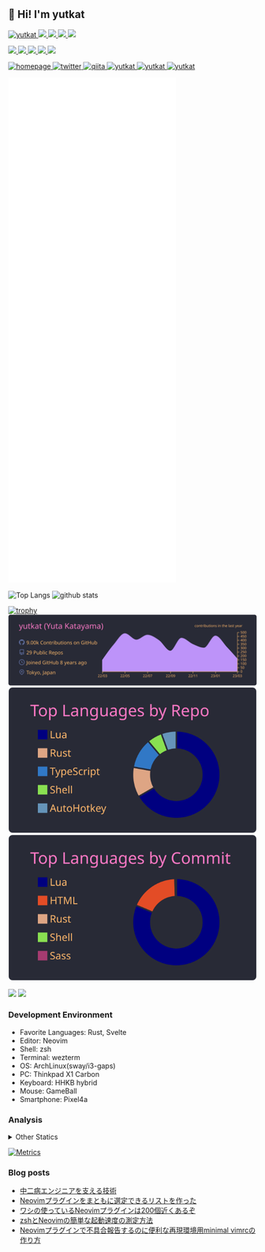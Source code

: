 ## 👋 Hi! I'm yutkat

<p align="left"> 
  <a href="https://github.com/yutkat/yutkat/">
    <img src="https://komarev.com/ghpvc/?username=yutkat" alt="yutkat" />
  </a>
  <a href="http://twitter.com/yutkat">
    <img height="20" src="https://img.shields.io/twitter/follow/yutkat?label=Twitter&logo=twitter&style=flat" />
  </a>
  <a href="https://github.com/yutkat">
    <img height="20" src="https://img.shields.io/github/followers/yutkat?label=follow&logo=github&style=flat" />
  </a>
  <a href="https://www.reddit.com/user/yutkat">
    <img height="20" src="https://img.shields.io/reddit/user-karma/combined/yutkat?label=Reddit&logo=reddit&style=flat" />
  </a>
  <a href="https://stackoverflow.com/users/5720201/yutkat">
    <img height="20" src="https://img.shields.io/stackexchange/stackoverflow/r/5720201?label=StackOverflow&logo=stack-overflow&style=flat" />
  </a>
</p>

<p align="left">
  <a href="https://zenn.dev/yutakatay">
    <img height="20" src="https://zenn.badge.nikaera.com/s/yutakatay/likes" />
  </a>
  <a href="https://zenn.dev/yutakatay">
    <img height="20" src="https://zenn.badge.nikaera.com/s/yutakatay/followers" />
  </a>
  <a href="https://zenn.dev/yutakatay">
    <img height="20" src="https://zenn.badge.nikaera.com/s/yutakatay/articles" />
  </a>
  <a href="http://qiita.com/yutkat">
    <img height="20" src="https://qiita-badge.apiapi.app/s/yutkat/contributions.svg" />
  </a>
  <a href="http://qiita.com/yutkat">
    <img height="20" src="https://qiita-badge.apiapi.app/s/yutkat/posts.svg" />
  </a>
</p>

<p align="left"> 
  <a href="https://yutkat.github.io/">
    <img alt="homepage" width="30px" src="https://simpleicons.org/icons/homeassistantcommunitystore.svg" />
  </a>
  <a href="https://twitter.com/yutkat">
    <img alt="twitter" width="30px" src="https://simpleicons.org/icons/twitter.svg" />
  </a>
  <a href="https://qiita.com/yutkat">
    <img alt="qiita" width="30px" src="https://simpleicons.org/icons/qiita.svg" />
  </a>
  <a href="https://dev.to/yutkat" target="blank">
    <img src="https://cdn.jsdelivr.net/npm/simple-icons@3.0.1/icons/dev-dot-to.svg" alt="yutkat" height="30" width="30" />
  </a>
  <a href="https://stackoverflow.com/users/yutkat" target="blank">
    <img src="https://cdn.jsdelivr.net/npm/simple-icons@3.0.1/icons/stackoverflow.svg" alt="yutkat" height="30" width="30" />
  </a>
  <a href="https://www.quora.com/profile/Yutkat" target="blank">
    <img src="https://simpleicons.org/icons/quora.svg" alt="yutkat" height="30" width="30" />
  </a>
</p>

<!-- ![Metrics](https://metrics.lecoq.io/yutkat) -->
![Metrics](https://github.com/yutkat/yutkat/blob/main/github-metrics.svg)

<p align="left"> 
  <img alt="Top Langs" height="150px" src="https://github-readme-stats.vercel.app/api/top-langs/?username=yutkat&layout=compact&count_private=true&show_icons=true&show_icons=true&theme=onedark" />
  <img alt="github stats" height="150px" src="https://github-readme-stats.vercel.app/api?username=yutkat&count_private=true&show_icons=true&show_icons=true&theme=onedark" />
</p>

[![trophy](https://github-profile-trophy.vercel.app/?username=yutkat&theme=gruvbox)](https://github.com/ryo-ma/github-profile-trophy)
[![](https://raw.githubusercontent.com/yutkat/yutkat/master/profile-summary-card-output/dracula/0-profile-details.svg)](https://github.com/vn7n24fzkq/github-profile-summary-cards)
[![](https://raw.githubusercontent.com/yutkat/yutkat/master/profile-summary-card-output/dracula/1-repos-per-language.svg)](https://github.com/vn7n24fzkq/github-profile-summary-cards)
[![](https://raw.githubusercontent.com/yutkat/yutkat/master/profile-summary-card-output/dracula/2-most-commit-language.svg)](https://github.com/vn7n24fzkq/github-profile-summary-cards)

[![](https://activity-graph.herokuapp.com/graph?username=yutkat&theme=github)](https://activity-graph.herokuapp.com/graph?username=yutkat&theme=github)
[![](https://github-readme-streak-stats.herokuapp.com/?user=yutkat&theme=dark)](https://github-readme-streak-stats.herokuapp.com/?user=yutkat&theme=dark)

### Development Environment

- Favorite Languages: Rust, Svelte
- Editor: Neovim
- Shell: zsh
- Terminal: wezterm
- OS: ArchLinux(sway/i3-gaps)
- PC: Thinkpad X1 Carbon
- Keyboard: HHKB hybrid
- Mouse: GameBall
- Smartphone: Pixel4a

### Analysis

<!-- <img height="150" src="https://github.com/yutkat/yutkat/blob/master/images/stat.svg" alt="Alternative Text"/> -->

<details>
  <summary>Other Statics</summary>
  <!--START_SECTION:waka-->
![Code Time](http://img.shields.io/badge/Code%20Time-6%2C265%20hrs%2059%20mins-blue)

**🐱 My GitHub Data** 

> 📦 33.2 kB Used in GitHub's Storage 
 > 
> 🏆 927 Contributions in the Year 2023
 > 
> 🚫 Not Opted to Hire
 > 
> 📜 89 Public Repositories 
 > 
> 🔑 2 Private Repositories 
 > 
**I'm an Early 🐤** 

```text
🌞 Morning                1095 commits        ██████░░░░░░░░░░░░░░░░░░░   22.76 % 
🌆 Daytime                1737 commits        █████████░░░░░░░░░░░░░░░░   36.10 % 
🌃 Evening                1249 commits        ██████░░░░░░░░░░░░░░░░░░░   25.96 % 
🌙 Night                  730 commits         ████░░░░░░░░░░░░░░░░░░░░░   15.17 % 
```
📅 **I'm Most Productive on Monday** 

```text
Monday                   827 commits         ████░░░░░░░░░░░░░░░░░░░░░   17.19 % 
Tuesday                  822 commits         ████░░░░░░░░░░░░░░░░░░░░░   17.09 % 
Wednesday                763 commits         ████░░░░░░░░░░░░░░░░░░░░░   15.86 % 
Thursday                 760 commits         ████░░░░░░░░░░░░░░░░░░░░░   15.80 % 
Friday                   663 commits         ███░░░░░░░░░░░░░░░░░░░░░░   13.78 % 
Saturday                 407 commits         ██░░░░░░░░░░░░░░░░░░░░░░░   08.46 % 
Sunday                   569 commits         ███░░░░░░░░░░░░░░░░░░░░░░   11.83 % 
```


📊 **This Week I Spent My Time On** 

```text
🕑︎ Time Zone: Asia/Tokyo

💬 Programming Languages: 
No Activity Tracked This Week

🔥 Editors: 
No Activity Tracked This Week

💻 Operating System: 
No Activity Tracked This Week
```

**I Mostly Code in Lua** 

```text
Lua                      44 repos            █████████████████░░░░░░░░   69.84 % 
TypeScript               2 repos             █░░░░░░░░░░░░░░░░░░░░░░░░   03.17 % 
Vim Script               2 repos             █░░░░░░░░░░░░░░░░░░░░░░░░   03.17 % 
HTML                     1 repo              ░░░░░░░░░░░░░░░░░░░░░░░░░   01.59 % 
JavaScript               1 repo              ░░░░░░░░░░░░░░░░░░░░░░░░░   01.59 % 
```



**Timeline**

![Lines of Code chart](https://raw.githubusercontent.com/yutkat/yutkat/main/assets/bar_graph.png)


 Last Updated on 17/03/2023 19:33:20 UTC
<!--END_SECTION:waka-->
</details>


[![Metrics](https://github.com/yutkat/yutkat/actions/workflows/main.yml/badge.svg)](https://github.com/yutkat/yutkat/actions/workflows/main.yml)

### Blog posts

<!-- BLOG-POST-LIST:START -->
- [中二病エンジニアを支える技術](https://zenn.dev/yutakatay/articles/chuunibyou-engineer)
- [Neovimプラグインをまともに選定できるリストを作った](https://zenn.dev/yutakatay/articles/neovim-pluginlist)
- [ワシの使っているNeovimプラグインは200個近くあるぞ](https://zenn.dev/yutakatay/articles/neovim-plugins-2022)
- [zshとNeovimの簡単な起動速度の測定方法](https://zenn.dev/yutakatay/articles/zsh-neovim-speedcheck)
- [Neovimプラグインで不具合報告するのに便利な再現環境用minimal vimrcの作り方](https://zenn.dev/yutakatay/articles/neovim-minimal-config)
<!-- BLOG-POST-LIST:END -->
